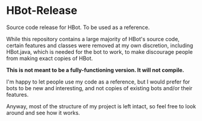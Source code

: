 # HBot-Release
Source code release for HBot. To be used as a reference.

While this repository contains a large majority of HBot's source code, certain features and classes were removed at my own discretion, including HBot.java, which is needed for the bot to work, to make discourage people from making exact copies of HBot.

**This is not meant to be a fully-functioning version. It will not compile.**

I'm happy to let people use my code as a reference, but I would prefer for bots to be new and interesting, and not copies of existing bots and/or their features.

Anyway, most of the structure of my project is left intact, so feel free to look around and see how it works.
